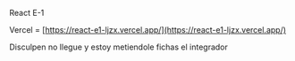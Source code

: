 React E-1

Vercel = [https://react-e1-ljzx.vercel.app/](https://react-e1-ljzx.vercel.app/)


Disculpen no llegue y estoy metiendole fichas el integrador

